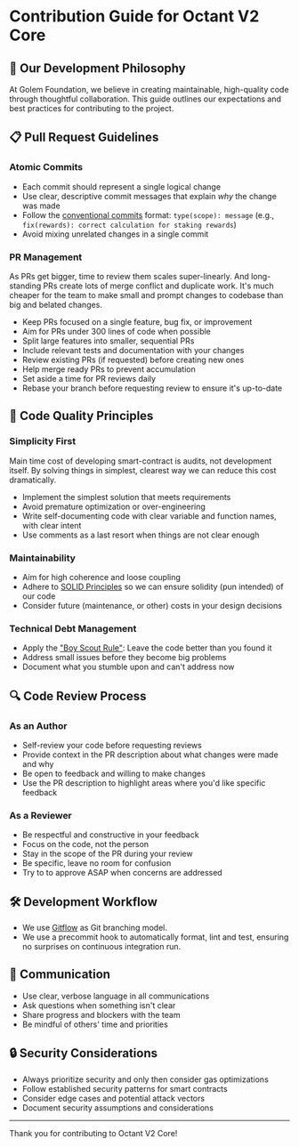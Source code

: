 # Contribution Guide for Octant V2 Core

## 🌟 Our Development Philosophy

At Golem Foundation, we believe in creating maintainable, high-quality code through thoughtful collaboration. This guide outlines our expectations and best practices for contributing to the project.

## 📋 Pull Request Guidelines

### Atomic Commits
- Each commit should represent a single logical change
- Use clear, descriptive commit messages that explain *why* the change was made
- Follow the [conventional commits](https://www.conventionalcommits.org/en/v1.0.0/) format: `type(scope): message` (e.g., `fix(rewards): correct calculation for staking rewards`)
- Avoid mixing unrelated changes in a single commit

### PR Management
As PRs get bigger, time to review them scales super-linearly. And long-standing PRs create lots of merge conflict and duplicate work. It's much cheaper for the team to make small and prompt changes to codebase than big and belated changes.


- Keep PRs focused on a single feature, bug fix, or improvement
- Aim for PRs under 300 lines of code when possible
- Split large features into smaller, sequential PRs
- Include relevant tests and documentation with your changes
- Review existing PRs (if requested) before creating new ones
- Help merge ready PRs to prevent accumulation
- Set aside a time for PR reviews daily
- Rebase your branch before requesting review to ensure it's up-to-date

## 🧩 Code Quality Principles

### Simplicity First
Main time cost of developing smart-contract is audits, not development itself. By solving things in simplest, clearest way we can reduce this cost dramatically.

- Implement the simplest solution that meets requirements
- Avoid premature optimization or over-engineering
- Write self-documenting code with clear variable and function names, with clear intent
- Use comments as a last resort when things are not clear enough

### Maintainability
- Aim for high coherence and loose coupling
- Adhere to [SOLID Principles](https://hackernoon.com/solid-principles-in-smart-contract-development) so we can ensure solidity (pun intended) of our code 
- Consider future (maintenance, or other) costs in your design decisions

### Technical Debt Management
- Apply the ["Boy Scout Rule"](https://deviq.com/principles/boy-scout-rule): Leave the code better than you found it
- Address small issues before they become big problems
- Document what you stumble upon and can't address now

## 🔍 Code Review Process

### As an Author
- Self-review your code before requesting reviews
- Provide context in the PR description about what changes were made and why
- Be open to feedback and willing to make changes
- Use the PR description to highlight areas where you'd like specific feedback

### As a Reviewer
- Be respectful and constructive in your feedback
- Focus on the code, not the person
- Stay in the scope of the PR during your review
- Be specific, leave no room for confusion
- Try to to approve ASAP when concerns are addressed

## 🛠️ Development Workflow
- We use [Gitflow](https://www.atlassian.com/git/tutorials/comparing-workflows/gitflow-workflow) as Git branching model.
- We use a precommit hook to automatically format, lint and test, ensuring no surprises on continuous integration run.

## 🤝 Communication
- Use clear, verbose language in all communications
- Ask questions when something isn't clear
- Share progress and blockers with the team
- Be mindful of others' time and priorities

## 🔒 Security Considerations
- Always prioritize security and only then consider gas optimizations
- Follow established security patterns for smart contracts
- Consider edge cases and potential attack vectors
- Document security assumptions and considerations

---

Thank you for contributing to Octant V2 Core!
